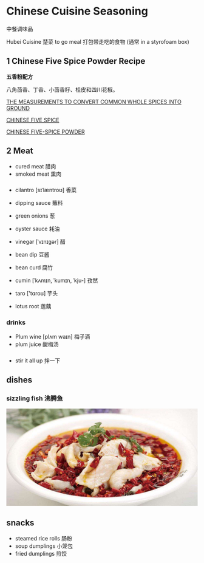 ﻿# Chinese Cuisine Seasoning

中餐调味品

Hubei Cuisine 楚菜
to go meal 打包带走吃的食物 (通常 in a styrofoam box)


## 1 Chinese Five Spice Powder Recipe


**五香粉配方**

八角茴香、丁香、小茴香籽、桂皮和四川花椒。

[THE MEASUREMENTS TO CONVERT COMMON WHOLE SPICES INTO GROUND](https://www.mccormick.com/articles/lifehacker/the-measurements-to-convert-common-whole-spices-in)

[CHINESE FIVE SPICE](https://www.feastingathome.com/chinese-five-spice)

[CHINESE FIVE-SPICE POWDER](https://www.food.com/recipe/chinese-five-spice-powder-24232)


## 2 Meat

- cured meat 腊肉
- smoked meat 熏肉




### 

- cilantro [sɪˈlæntroʊ] 香菜
- dipping sauce 蘸料
- green onions 葱
- oyster sauce 耗油
- vinegar [ˈvɪnɪɡər] 醋
- bean dip 豆酱
- bean curd 腐竹
- cumin [ˈkʌmɪn, ˈkumɪn, ˈkju-] 孜然

- taro ['tɑroʊ] 芋头
- lotus root 莲藕


### drinks

- Plum wine [plʌm waɪn] 梅子酒
- plum juice 酸梅汤


### 

- stir it all up 拌一下


## dishes

### sizzling fish 沸腾鱼

![sizzling-fish.jpg](pix/sizzling-fish.jpg)


## snacks

- steamed rice rolls 肠粉
- soup dumplings 小笼包
- fried dumplings 煎饺






